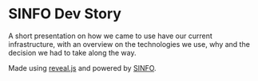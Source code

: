SINFO Dev Story
===========

A short presentation on how we came to use have our current infrastructure, with an overview on the technologies we use, why and the decision we had to take along the way.

Made using [reveal.js](http://lab.hakim.se/reveal-js/) and powered by [SINFO](https://github.com/sinfo).
